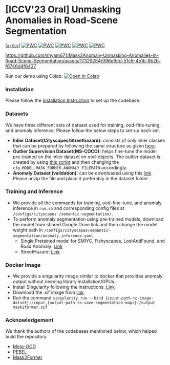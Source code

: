 # [**ICCV'23 Oral**] Unmasking Anomalies in Road-Scene Segmentation 
[[`arXiv`](https://arxiv.org/abs/2307.13316)]
[![PWC](https://img.shields.io/endpoint.svg?url=https://paperswithcode.com/badge/unmasking-anomalies-in-road-scene/anomaly-detection-on-lost-and-found)](https://paperswithcode.com/sota/anomaly-detection-on-lost-and-found?p=unmasking-anomalies-in-road-scene)
[![PWC](https://img.shields.io/endpoint.svg?url=https://paperswithcode.com/badge/unmasking-anomalies-in-road-scene/scene-segmentation-on-streethazards)](https://paperswithcode.com/sota/scene-segmentation-on-streethazards?p=unmasking-anomalies-in-road-scene)
[![PWC](https://img.shields.io/endpoint.svg?url=https://paperswithcode.com/badge/unmasking-anomalies-in-road-scene/anomaly-detection-on-fishyscapes-1)](https://paperswithcode.com/sota/anomaly-detection-on-fishyscapes-1?p=unmasking-anomalies-in-road-scene)
[![PWC](https://img.shields.io/endpoint.svg?url=https://paperswithcode.com/badge/unmasking-anomalies-in-road-scene/anomaly-detection-on-road-anomaly)](https://paperswithcode.com/sota/anomaly-detection-on-road-anomaly?p=unmasking-anomalies-in-road-scene)
[![PWC](https://img.shields.io/endpoint.svg?url=https://paperswithcode.com/badge/unmasking-anomalies-in-road-scene/anomaly-detection-on-fishyscapes-l-f)](https://paperswithcode.com/sota/anomaly-detection-on-fishyscapes-l-f?p=unmasking-anomalies-in-road-scene)

https://github.com/shyam671/Mask2Anomaly-Unmasking-Anomalies-in-Road-Scene-Segmentation/assets/17329284/096effcd-51c8-4b1b-9b2b-f6746d4f6437


Run our demo using Colab: [![Open In Colab](https://colab.research.google.com/assets/colab-badge.svg)](https://colab.research.google.com/drive/1iMF5lWj3J8zlIJFkekXC3ipQo2semJfL?usp=sharing)

### Installation
Please follow the [Installation Instruction](https://github.com/facebookresearch/Mask2Former/blob/main/INSTALL.md) to set up the codebase.

### Datasets
We have three different sets of dataset used for training, ood-fine-tuning, and anomaly inference. Please follow the below steps to set-up each set. 
* **Inlier Dataset(Cityscapes/Streethazard):** consists of only inlier classes that can be prepared by following the same structure as given [here](https://github.com/facebookresearch/Mask2Former/blob/main/datasets/README.md).
* **Outlier Supervision Dataset(MS-COCO):** helps fine-tune the model pre-trained on the inlier dataset on ood-objects. The outlier dataset is created by using [this script](https://github.com/robin-chan/meta-ood/blob/master/preparation/prepare_coco_segmentation.py) and then changing the ``cfg.MODEL.MASK_FORMER.ANOMALY_FILEPATH`` accordingly.
* **Anomaly Dataset (validation):** can be downloaded using this [link](https://drive.google.com/file/d/1r2eFANvSlcUjxcerjC8l6dRa0slowMpx/view?usp=share_link). Please unzip the file and place it preferably in the dataset folder.

### Training and Inference
* We provide all the commands for training, ood-fine-tune, and anomaly inference in ``run.sh`` and corresponding config files at ``/configs/cityscapes
/semantic-segmentation/``.
* To perform anomaly segmentation using pre-trained models, download the model from shared Google Drive link and then change the model weight path in ``/configs/cityscapes/semantic-segmentation/anomaly_inference.yaml``.
  +  Single Pretained model for SMIYC, Fishyscapes, LostAndFound, and Road Anomaly: [Link](https://drive.google.com/file/d/1mlLYq8ADU7hDyKQdzCtXAkMb7tKIPO-H/view?usp=share_link)
  +  StreetHazard: [Link](https://drive.google.com/file/d/1s_ctryZtFmawXkU2nWqSm6lXkeJkOrxg/view?usp=share_link)

### Docker Image
*  We provide a singularity image similar to docker that provides anomaly output without needing library installation/GPUs.
*  Install Singularity following the instructions. [Link](https://singularity-admindoc.readthedocs.io/en/latest/admin_quickstart.html)
*  Download the .sif image from [link](https://drive.google.com/file/d/1djIP2PelLyzNgfWIzg78eq51t3ZAssO_/view?usp=share_link)
* Run the command ``singularity run --bind {input-path-to-image-datset}:/input,{output-path-to-save-segmentation-maps}:/output mask2former.sif``

### Acknowledgement

We thank the authors of the codebases mentioned below, which helped build the repository.
* [Meta-OOD](https://github.com/robin-chan/meta-ood)
* [PEBEL](https://github.com/tianyu0207/PEBAL/)
* [Mask2Former](https://github.com/facebookresearch/Mask2Former/tree/main)


